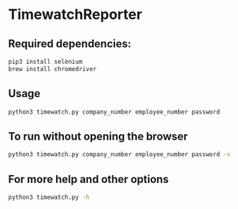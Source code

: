 # TimewatchReporter
## Required dependencies:
```bash
pip3 install selenium
brew install chromedriver
```

## Usage
```bash
python3 timewatch.py company_number employee_number password
```

## To run without opening the browser
```bash
python3 timewatch.py company_number employee_number password -s
```

## For more help and other options
```bash
python3 timewatch.py -h
```
